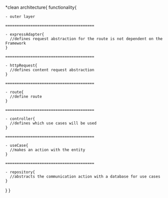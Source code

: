 *clean architecture{
  functionality{

    - outer layer

    =======================================

    - expressAdapter{
      //defines request abstraction for the route is not dependent on the Framework
    }

    =======================================
    
    - httpRequest{
      //defines content request abstraction
    }
    
    =======================================

    - route{
      //define route
    }     
    
    =======================================

    - controller{
      //defines which use cases will be used
    }
    
    =======================================
    
    - useCase{
      //makes an action with the entity
    }
    
    =======================================
    
    - repository{
      //abstracts the communication action with a database for use cases
    }
  }
}